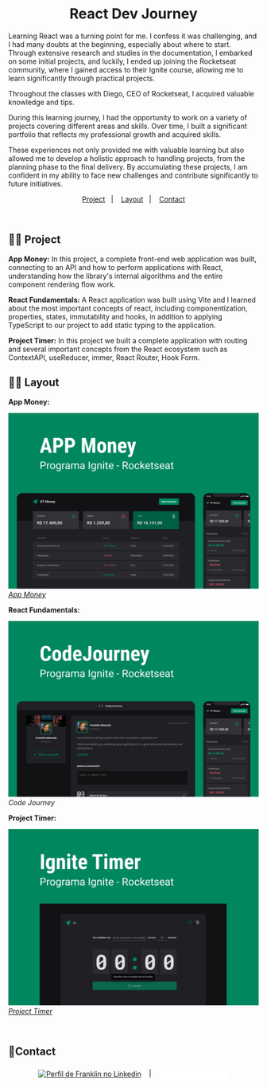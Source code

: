 <h1 align="center"> React Dev Journey </h1>

<p align="center">

Learning React was a turning point for me. I confess it was challenging, and I had many doubts at the beginning, especially about where to start. Through extensive research and studies in the documentation, I embarked on some initial projects, and luckily, I ended up joining the Rocketseat community, where I gained access to their Ignite course, allowing me to learn significantly through practical projects.

Throughout the classes with Diego, CEO of Rocketseat, I acquired valuable knowledge and tips.

During this learning journey, I had the opportunity to work on a variety of projects covering different areas and skills. Over time, I built a significant portfolio that reflects my professional growth and acquired skills.

These experiences not only provided me with valuable learning but also allowed me to develop a holistic approach to handling projects, from the planning phase to the final delivery. By accumulating these projects, I am confident in my ability to face new challenges and contribute significantly to future initiatives.
<br/>


<p align="center">
  <a href="#-projeto">Project</a>&nbsp;&nbsp;&nbsp;|&nbsp;&nbsp;&nbsp;
  <a href="#-layout">Layout</a>&nbsp;&nbsp;&nbsp;|&nbsp;&nbsp;&nbsp;
  <a href="#memo-licença">Contact</a>
</p>

<br>


## 👨‍💻 Project

**App Money:**
In this project, a complete front-end web application was built, connecting to an API and how to perform applications with React, understanding how the library's internal algorithms and the entire component rendering flow work.

**React Fundamentals:**
A React application was built using Vite and I learned about the most important concepts of react, including componentization, properties, states, immutability and hooks, in addition to applying TypeScript to our project to add static typing to the application.

**Project Timer:**
In this project we built a complete application with routing and several important concepts from the React ecosystem such as ContextAPI, useReducer, immer, React Router, Hook Form.

## 👨‍💻 Layout

**App Money:**
<p align="left">
  <img alt="License" src="./assets/app-money.png">
  <a href="https://www.figma.com/community/file/1138814493269096792" target="_blank"><i>App Money</i></a>
</p>

**React Fundamentals:**
<p align="left">
  <img alt="License" src="./assets/codeJourney.png">
  <i>Code Journey</i>
</p>


**Project Timer:**
<p align="left">
  <img alt="License" src="./assets/Timer.png">
  <a href="https://www.figma.com/community/file/1138814493269096792" target="_blank"><i>Project Timer</i></a>
</p>

</br>

## 🙋Contact

<p align="center">
<a href="https://linkedin.com/in/https://www.linkedin.com/in/franklinmacedodias/" target="blank"><img align="center" src="https://raw.githubusercontent.com/rahuldkjain/github-profile-readme-generator/master/src/images/icons/Social/linked-in-alt.svg" alt="Perfil de Franklin no Linkedin" height="30" width="40" /></a> &nbsp;&nbsp;&nbsp;|&nbsp;&nbsp;&nbsp;
<a href="https://medium.com/@frankmcdias" target="blank"><img align="center" src="./assets/Medium-logo.svg" alt="Perfil de Franklin Macedo no site da Medium" height="30" width="140" /></a>
</p>